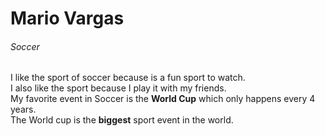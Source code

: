 # Mario Vargas

###### Soccer

I like the sport of soccer because is a fun sport to watch.<br> I also like the sport because I play it with my friends.<br> My favorite event in Soccer is the **World Cup** which only happens every 4 years.<br> The World cup is the **biggest** sport event in the world.

